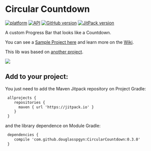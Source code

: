 # Circular Countdown

[![platform](https://img.shields.io/badge/plataform-Android-brightgreen.svg)](https://www.android.com)
[![API](https://img.shields.io/badge/API-16%2B-brightgreen.svg?style=flat)](https://android-arsenal.com/api?level=16)
[![GitHub version](https://badge.fury.io/gh/douglasspgyn%2FCircularCountdown.svg)](https://badge.fury.io/gh/douglasspgyn%2FCircularCountdown)
[![JitPack version](https://jitpack.io/v/douglasspgyn/CircularCountdown.svg)](https://jitpack.io/#douglasspgyn/CircularCountdown)

A custom Progress Bar that looks like a Countdown.

You can see a [Sample Project here](https://github.com/douglasspgyn/CircularCountdownSample) and learn more on the [Wiki](https://github.com/douglasspgyn/CircularCountdown/wiki).

This lib was based on [another project](https://github.com/douglasspgyn/TheFinalCountDownProject).

![](https://i.imgur.com/7GOJjGv.gif)


## Add to your project:

You just need to add the Maven Jitpack repository on Project Gradle:
```xml
 allprojects {
    repositories {
      maven { url 'https://jitpack.io' }
    }
 }
```

and the library dependence on Module Gradle:

```xml
 dependencies {
    compile 'com.github.douglasspgyn:CircularCountdown:0.3.0'
 }
```
